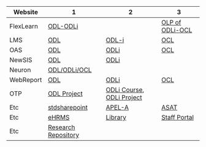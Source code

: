 
| Website      |  1 |  2 |  3 |
| ----------- | ----------- | ----------- | ----------- |
| FlexLearn   | [ODL-ODLi](https://flexlearn.wou.edu.my/) |  | [OLP of ODLi-OCL](https://olp-oncampus.wou.edu.my/)  |
| LMS   | [ODL](http://lms.wou.edu.my/) | [ODL-i](http://lms-i.wou.edu.my/)  | [OCL](https://lms-oncampus.wou.edu.my) |
| OAS   | [ODL](https://assignment.wou.edu.my/) | [ODLi](https://oas-i.wou.edu.my/) | [OCL](https://oas-oncampus.wou.edu.my) |
| NewSIS   | [ODL](http://newsis.wou.edu.my/) | [ODLi](https://exam-i.wou.edu.my/) |  |
| Neuron   | [ODL/ODLi/OCL](https://neuron.wou.edu.my/) |  |  |
| WebReport   | [ODL](https://woureport.wou.edu.my/) | [ODLi](https://woureport-i.wou.edu.my/reports/) | [OCL](https://woureport-oncampus.wou.edu.my/) |
| OTP  | [ODL Project](https://assignment.wou.edu.my/otp/onlineTutorProjectSupervisorSST.asp)| [ODLi Course](https://oas-oncampus.wou.edu.my/olp/onlinePaymentVerifiedODLI.asp), [ODLi Project](https://oas-oncampus.wou.edu.my/olp/onlineProjectPaymentVerifiedODLI.asp) |   |
| Etc  | [stdsharepoint](https://studentwouedu.sharepoint.com/) | [APEL-A](https://apel.wou.edu.my) | [ASAT](https://asat.wou.edu.my) |
| Etc  | [eHRMS](https://ehrms.wou.edu.my/) | [Library](https://woulibrary.wou.edu.my/) | [Staff Portal](https://staffportal.wou.edu.my/)  |
| Etc  | [Research Repository](https://staffportal.wou.edu.my/research_repository.html) |   |   |
